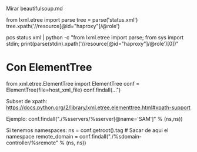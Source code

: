 Mirar beautifulsoup.md


from lxml.etree import parse
tree = parse('status.xml')
tree.xpath('//resource[@id="haproxy"]/@role')



pcs status xml | python -c "from lxml.etree import parse; from sys import stdin; print(parse(stdin).xpath('//resource[@id=\"haproxy\"]/@role')[0])"




# Con ElementTree
from xml.etree.ElementTree import ElementTree
conf = ElementTree(file=host_xml_file)
conf.findall(...")

Subset de xpath:
https://docs.python.org/2/library/xml.etree.elementtree.html#xpath-support

Ejemplo:
conf.findall("./%sservers/%sserver[@name='SAM']" % (ns,ns))



Si tenemos namespaces:
ns = conf.getroot().tag  # Sacar de aqui el namespace
remote_domain = conf.findall("./%sdomain-controller/%sremote" % (ns, ns))
